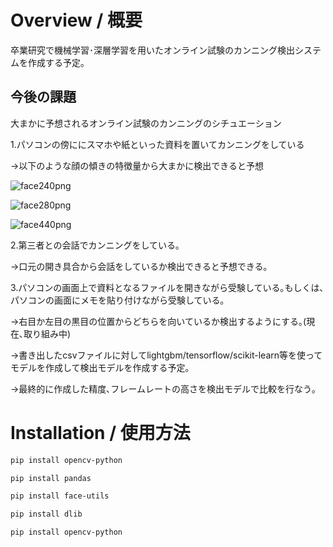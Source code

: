 # Overview / 概要
卒業研究で機械学習･深層学習を用いたオンライン試験のカンニング検出システムを作成する予定｡

## 今後の課題
大まかに予想されるオンライン試験のカンニングのシチュエーション

1.パソコンの傍ににスマホや紙といった資料を置いてカンニングをしている

->以下のような顔の傾きの特徴量から大まかに検出できると予想

![face240png](https://user-images.githubusercontent.com/61785070/178117466-bb42f027-c22d-4fe2-9cbb-eb365b8538a9.png)

![face280png](https://user-images.githubusercontent.com/61785070/178117468-a9eb45de-6323-4b2f-a1bd-badb06909e9f.png)

![face440png](https://user-images.githubusercontent.com/61785070/178117473-99f4d03b-733a-4744-853e-6d898f1d35c8.png)

2.第三者との会話でカンニングをしている｡

->口元の開き具合から会話をしているか検出できると予想できる｡

3.パソコンの画面上で資料となるファイルを開きながら受験している｡もしくは､パソコンの画面にメモを貼り付けながら受験している｡

->右目か左目の黒目の位置からどちらを向いているか検出するようにする｡(現在､取り組み中)



->書き出したcsvファイルに対してlightgbm/tensorflow/scikit-learn等を使ってモデルを作成して検出モデルを作成する予定｡

->最終的に作成した精度､フレームレートの高さを検出モデルで比較を行なう｡

# Installation / 使用方法
```bash
pip install opencv-python
```
```bash
pip install pandas
```
```bash
pip install face-utils
```
```bash
pip install dlib
```
```bash
pip install opencv-python
```
